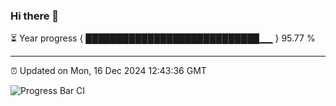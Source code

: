 ### Hi there 👋

⏳ Year progress { ████████████████████████████▁▁ } 95.77 %

---

⏰ Updated on Mon, 16 Dec 2024 12:43:36 GMT

![Progress Bar CI](https://github.com/liununu/liununu/workflows/Progress%20Bar%20CI/badge.svg)
